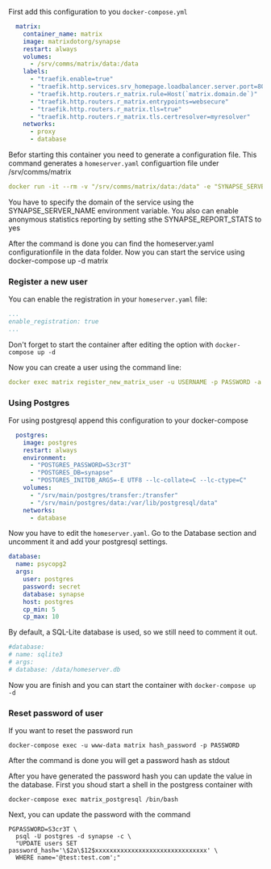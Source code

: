 First add this configuration to you `docker-compose.yml`
```yaml
  matrix:
    container_name: matrix
    image: matrixdotorg/synapse
    restart: always
    volumes:
      - /srv/comms/matrix/data:/data
    labels:
      - "traefik.enable=true"
      - "traefik.http.services.srv_homepage.loadbalancer.server.port=8008"
      - "traefik.http.routers.r_matrix.rule=Host(`matrix.domain.de`)"
      - "traefik.http.routers.r_matrix.entrypoints=websecure"
      - "traefik.http.routers.r_matrix.tls=true"
      - "traefik.http.routers.r_matrix.tls.certresolver=myresolver"
    networks:
      - proxy
      - database
```
Befor starting this container you need to generate a configuration file. This command generates a `homeserver.yaml` configuartion file under /srv/comms/matrix
```yaml
docker run -it --rm -v "/srv/comms/matrix/data:/data" -e "SYNAPSE_SERVER_NAME=matrix.domain.de" -e "SYNAPSE_REPORT_STATS=no" matrixdotorg/synapse:latest generate
```
You have to specify the domain of the service using the SYNAPSE_SERVER_NAME environment variable. You also can enable anonymous statistics reporting by setting sthe SYNAPSE_REPORT_STATS to yes

After the command is done you can find the homeserver.yaml configurationfile in the data folder. 
Now you can start the service using docker-compose up -d matrix

### Register a new user 
You can enable the registration in your `homeserver.yaml` file:
```yaml
...
enable_registration: true
...
```

Don't forget to start the container after editing the option with `docker-compose up -d`

Now you can create a user using the command line:
```yaml
docker exec matrix register_new_matrix_user -u USERNAME -p PASSWORD -a -c /data/homeserver.yaml matrix.domain.de
```

### Using Postgres

For using postgresql append this configuration to your docker-compose

``` yaml
  postgres:
    image: postgres
    restart: always
    environment:
      - "POSTGRES_PASSWORD=S3cr3T"
      - "POSTGRES_DB=synapse"
      - "POSTGRES_INITDB_ARGS=-E UTF8 --lc-collate=C --lc-ctype=C"
    volumes:
      - "/srv/main/postgres/transfer:/transfer"
      - "/srv/main/postgres/data:/var/lib/postgresql/data"
    networks:
      - database
```

Now you have to edit the `homeserver.yaml`. Go to the Database section and uncomment it and add your postgresql settings. 

``` yaml
database:
  name: psycopg2
  args:
    user: postgres
    password: secret
    database: synapse
    host: postgres
    cp_min: 5
    cp_max: 10
```

By default, a SQL-Lite database is used, so we still need to comment it out.


``` yaml
#database:
# name: sqlite3
# args:
# database: /data/homeserver.db

```

Now you are finish and you can start the container with `docker-compose up -d`

### Reset password of user 

If you want to reset the password run 
```shell
docker-compose exec -u www-data matrix hash_password -p PASSWORD
```

After the command is done you will get a password hash as stdout 

After you have generated the password hash you can update the value in the database. First you shoud start a shell in the postgress container with 
```shell
docker-compose exec matrix_postgresql /bin/bash
```
Next, you can update the password with the command 
```shell
PGPASSWORD=S3cr3T \
  psql -U postgres -d synapse -c \
  "UPDATE users SET password_hash='\$2a\$12$xxxxxxxxxxxxxxxxxxxxxxxxxxxxxxx' \
  WHERE name='@test:test.com';"
```

